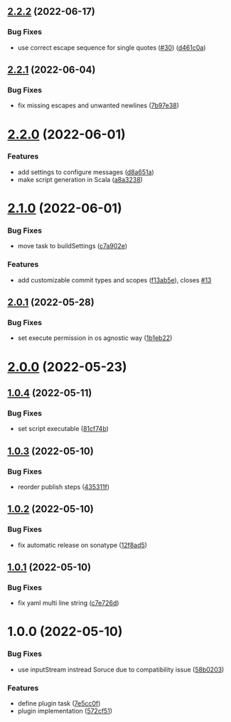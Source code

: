 ## [2.2.2](https://github.com/nicolasfara/sbt-conventional-commits/compare/2.2.1...2.2.2) (2022-06-17)


### Bug Fixes

* use correct escape sequence for single quotes ([#30](https://github.com/nicolasfara/sbt-conventional-commits/issues/30)) ([d461c0a](https://github.com/nicolasfara/sbt-conventional-commits/commit/d461c0a54930a54e7d4fa2d807d5e60df7901b3b))

## [2.2.1](https://github.com/nicolasfara/sbt-conventional-commits/compare/2.2.0...2.2.1) (2022-06-04)


### Bug Fixes

* fix missing escapes and unwanted newlines ([7b97e38](https://github.com/nicolasfara/sbt-conventional-commits/commit/7b97e381b5cd9a4c406fae6450cebebb2d2ef13c))

# [2.2.0](https://github.com/nicolasfara/sbt-conventional-commits/compare/2.1.0...2.2.0) (2022-06-01)


### Features

* add settings to configure messages ([d8a651a](https://github.com/nicolasfara/sbt-conventional-commits/commit/d8a651afb97c6db7aed7239317afec16f225a89b))
* make script generation in Scala ([a8a3238](https://github.com/nicolasfara/sbt-conventional-commits/commit/a8a3238d22733c1d575d047c413c8e8ef693f351))

# [2.1.0](https://github.com/nicolasfara/sbt-conventional-commits/compare/2.0.1...2.1.0) (2022-06-01)


### Bug Fixes

* move task to buildSettings ([c7a902e](https://github.com/nicolasfara/sbt-conventional-commits/commit/c7a902e61b292a72c0a5f42ede7fe61d8c0ae20c))


### Features

* add customizable commit types and scopes ([f13ab5e](https://github.com/nicolasfara/sbt-conventional-commits/commit/f13ab5e4275e69d98da312a1b707019b673541ae)), closes [#13](https://github.com/nicolasfara/sbt-conventional-commits/issues/13)

## [2.0.1](https://github.com/nicolasfara/sbt-conventional-commits/compare/2.0.0...2.0.1) (2022-05-28)


### Bug Fixes

* set execute permission in os agnostic way ([1b1eb22](https://github.com/nicolasfara/sbt-conventional-commits/commit/1b1eb22e2a20dbc19eef001e3ccaec85e4cfac05))

# [2.0.0](https://github.com/nicolasfara/sbt-conventional-commits/compare/1.0.4...2.0.0) (2022-05-23)

## [1.0.4](https://github.com/nicolasfara/sbt-conventional-commits/compare/1.0.3...1.0.4) (2022-05-11)


### Bug Fixes

* set script executable ([81cf74b](https://github.com/nicolasfara/sbt-conventional-commits/commit/81cf74b460cd54dc65548b1799b9c88e248989c1))

## [1.0.3](https://github.com/nicolasfara/sbt-conventional-commits/compare/1.0.2...1.0.3) (2022-05-10)


### Bug Fixes

* reorder publish steps ([435311f](https://github.com/nicolasfara/sbt-conventional-commits/commit/435311fe23f2c5ccfed9491ef840750838021fa0))

## [1.0.2](https://github.com/nicolasfara/sbt-conventional-commits/compare/1.0.1...1.0.2) (2022-05-10)


### Bug Fixes

* fix automatic release on sonatype ([12f8ad5](https://github.com/nicolasfara/sbt-conventional-commits/commit/12f8ad528599f08bfdda432010410506346b1cff))

## [1.0.1](https://github.com/nicolasfara/sbt-conventional-commits/compare/1.0.0...1.0.1) (2022-05-10)


### Bug Fixes

* fix yaml multi line string ([c7e726d](https://github.com/nicolasfara/sbt-conventional-commits/commit/c7e726d4b34aafb0adccf64dd5c26e13bf778b71))

# 1.0.0 (2022-05-10)


### Bug Fixes

* use inputStream instread Soruce due to compatibility issue ([58b0203](https://github.com/nicolasfara/sbt-conventional-commits/commit/58b020321bc5cfe17088090d16d7378e9cf8afec))


### Features

* define plugin task ([7e5cc0f](https://github.com/nicolasfara/sbt-conventional-commits/commit/7e5cc0f82a4ad2a775c61ffa5b3c684e0fd339c6))
* plugin implementation ([572cf51](https://github.com/nicolasfara/sbt-conventional-commits/commit/572cf51d9235e138f5c53b2ec426966586b3957b))
